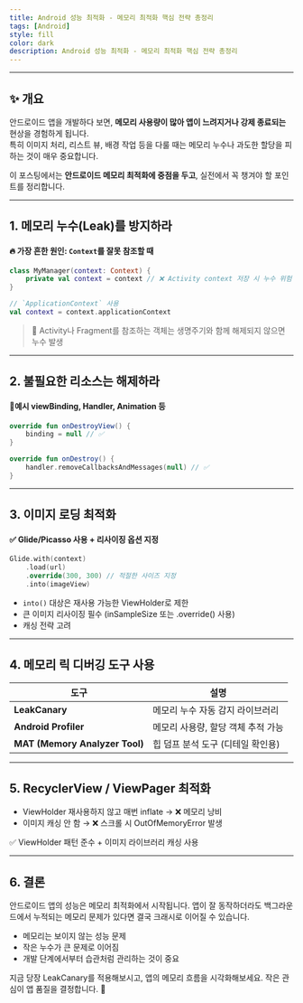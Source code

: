 ```yaml
---
title: Android 성능 최적화 - 메모리 최적화 핵심 전략 총정리
tags: [Android]
style: fill
color: dark
description: Android 성능 최적화 - 메모리 최적화 핵심 전략 총정리
---
```

---

## ✨ 개요

안드로이드 앱을 개발하다 보면, **메모리 사용량이 많아 앱이 느려지거나 강제 종료되는** 현상을 경험하게 됩니다.  
특히 이미지 처리, 리스트 뷰, 배경 작업 등을 다룰 때는 메모리 누수나 과도한 할당을 피하는 것이 매우 중요합니다.

이 포스팅에서는 **안드로이드 메모리 최적화에 중점을 두고**, 실전에서 꼭 챙겨야 할 포인트를 정리합니다.

---

## 1. 메모리 누수(Leak)를 방지하라

#### 🔥 가장 흔한 원인: `Context`를 잘못 참조할 때

```kotlin
class MyManager(context: Context) {
    private val context = context // ❌ Activity context 저장 시 누수 위험
}

// `ApplicationContext` 사용
val context = context.applicationContext
```
> 📌 Activity나 Fragment를 참조하는 객체는 생명주기와 함께 해제되지 않으면 누수 발생

---

## 2. 불필요한 리소스는 해제하라

#### 🎯예시 viewBinding, Handler, Animation 등

```kotlin
override fun onDestroyView() {
    binding = null // ✅
}

override fun onDestroy() {
    handler.removeCallbacksAndMessages(null) // ✅
}
``` 

---

## 3. 이미지 로딩 최적화

#### ✅ Glide/Picasso 사용 + 리사이징 옵션 지정

```kotlin
Glide.with(context)
    .load(url)
    .override(300, 300) // 적절한 사이즈 지정
    .into(imageView)
```
- `into()` 대상은 재사용 가능한 ViewHolder로 제한
- 큰 이미지 리사이징 필수 (inSampleSize 또는 .override() 사용)
- 캐싱 전략 고려

---

## 4. 메모리 릭 디버깅 도구 사용

| 도구                             | 설명                   |
| ------------------------------ | -------------------- |
| **LeakCanary**                 | 메모리 누수 자동 감지 라이브러리   |
| **Android Profiler**           | 메모리 사용량, 할당 객체 추적 가능 |
| **MAT (Memory Analyzer Tool)** | 힙 덤프 분석 도구 (디테일 확인용) |


--- 

## 5. RecyclerView / ViewPager 최적화

- ViewHolder 재사용하지 않고 매번 inflate → ❌ 메모리 낭비
- 이미지 캐싱 안 함 → ❌ 스크롤 시 OutOfMemoryError 발생

✅ ViewHolder 패턴 준수 + 이미지 라이브러리 캐싱 사용

---

## 6. 결론

안드로이드 앱의 성능은 메모리 최적화에서 시작됩니다.
앱이 잘 동작하더라도 백그라운드에서 누적되는 메모리 문제가 있다면 결국 크래시로 이어질 수 있습니다.

- 메모리는 보이지 않는 성능 문제
- 작은 누수가 큰 문제로 이어짐
- 개발 단계에서부터 습관처럼 관리하는 것이 중요

지금 당장 LeakCanary를 적용해보시고, 앱의 메모리 흐름을 시각화해보세요.
작은 관심이 앱 품질을 결정합니다. 💪